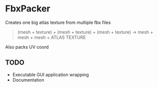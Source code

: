 # FbxPacker

Creates one big atlas texture from multiple fbx files


>   (mesh + texture) + (mesh + texture) + (mesh + texture)
>      -> mesh + mesh + mesh + ATLAS TEXTURE
  

Also packs UV coord

TODO
---
* Executable GUI application wrapping
* Documentation
